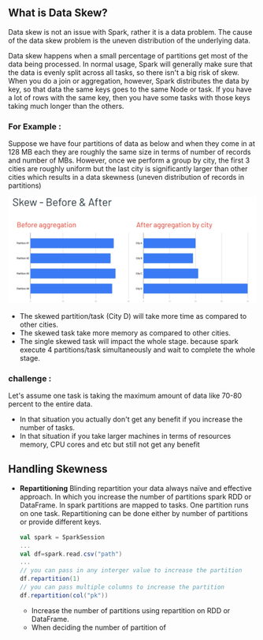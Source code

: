 ## What is Data Skew?
Data skew is not an issue with Spark, rather it is a data problem. The cause of the data skew problem is the uneven distribution of the underlying data.

Data skew happens when a small percentage of partitions get most of the data being processed. In normal usage, Spark will generally make sure that the data is evenly split across all tasks, so there isn't a big risk of skew. When you do a join or aggregation, however, Spark distributes the data by key, so that data the same keys goes to the same Node or task. If you have a lot of rows with the same key, then you have some tasks with those keys taking much longer than the others.

### For Example :
Suppose we have four partitions of data as below and when they come in at 128 MB each they are roughly the same size in terms of number of records and number of MBs. However, once we perform a group by city, the first 3 cities are roughly uniform but the last city is significantly larger than other cities which results in a data skewness (uneven distribution of records in partitions)

![Spark](https://github.com/gurditsingh/blog/blob/gh-pages/_screenshots/spark-data-skew.png?raw=true)

 - The skewed partition/task (City D) will take more time as compared to other cities.
 - The skewed task take more memory as compared to other cities.
 - The single skewed task will impact the whole stage. because spark execute 4 partitions/task simultaneously and wait to complete the whole stage.

### challenge :
Let's assume one task is taking the maximum amount of data like 70-80 percent to the entire data.

 - In that situation you actually don't get any benefit if you increase the number of tasks.
 - In that situation if you take larger machines in terms of resources memory, CPU cores and etc but still not get any benefit

## Handling Skewness

 - **Repartitioning** Blinding repartition your data always naïve and effective approach. In which you increase the number of partitions spark RDD or DataFrame. In spark partitions are mapped to tasks. One partition runs on one task. Repartitioning can be done either by number of partitions or provide different keys.
	 
	```scala
	val spark = SparkSession
	...
	val df=spark.read.csv("path")
	...
	// you can pass in any interger value to increase the partition
	df.repartition(1)
	// you can pass multiple columns to increase the partition
	df.repartition(col("pk"))
	```
	- Increase the number of partitions using repartition on RDD or DataFrame.
	- When deciding the number of partition of 
<!--stackedit_data:
eyJoaXN0b3J5IjpbMTU2ODMyNzY0OSwxMzQ5MDMyMjg4LDE5Nj
cwODkyODksLTUzOTY4MDQxNCw4Mzk4MzQyOTEsMTgxMDgwMzM1
NywxODcxMzU0OTA0LDExMjk0Mzg3ODUsMTEyOTc5MDgyNiwxNT
M4MjMzMzI0LC0yMDcwMjMzODY2LDQwMTc5MjkxMSw3MTY1MjAw
ODgsLTM2NjgwNDUwMywtMTcwMDQyODMwMSwxNTEyNDg1MzA4LD
EyNzY4NTYyNiwtMjAyNzE5Nzk4NSwxNDAxNjg2NjYyLC0xMTQw
MTkyNDk3XX0=
-->